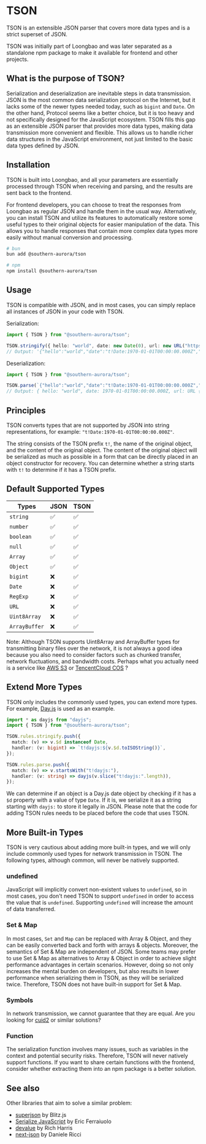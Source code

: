 # TSON

TSON is an extensible JSON parser that covers more data types and is a strict superset of JSON.

TSON was initially part of Loongbao and was later separated as a standalone npm package to make it available for frontend and other projects.

## What is the purpose of TSON?

Serialization and deserialization are inevitable steps in data transmission. JSON is the most common data serialization protocol on the Internet, but it lacks some of the newer types needed today, such as `bigint` and `Date`. On the other hand, Protocol seems like a better choice, but it is too heavy and not specifically designed for the JavaScript ecosystem. TSON fills this gap as an extensible JSON parser that provides more data types, making data transmission more convenient and flexible. This allows us to handle richer data structures in the JavaScript environment, not just limited to the basic data types defined by JSON.

## Installation

TSON is built into Loongbao, and all your parameters are essentially processed through TSON when receiving and parsing, and the results are sent back to the frontend.

For frontend developers, you can choose to treat the responses from Loongbao as regular JSON and handle them in the usual way. Alternatively, you can install TSON and utilize its features to automatically restore some useful types to their original objects for easier manipulation of the data. This allows you to handle responses that contain more complex data types more easily without manual conversion and processing.

```sh
# bun
bun add @southern-aurora/tson

# npm
npm install @southern-aurora/tson
```

## Usage

TSON is compatible with JSON, and in most cases, you can simply replace all instances of JSON in your code with TSON.

Serialization:

```ts
import { TSON } from "@southern-aurora/tson";

TSON.stringify({ hello: "world", date: new Date(0), url: new URL("https://example.com") });
// Output: '{"hello":"world","date":"t!Date:1970-01-01T00:00:00.000Z","url":"t!URL:https://example.com/"}'
```

Deserialization:

```ts
import { TSON } from "@southern-aurora/tson";

TSON.parse(`{"hello":"world","date":"t!Date:1970-01-01T00:00:00.000Z","url":"t!URL:https://example.com/"}`);
// Output: { hello: "world", date: 1970-01-01T00:00:00.000Z, url: URL {...} }
```

## Principles

TSON converts types that are not supported by JSON into string representations, for example: `"t!Date:1970-01-01T00:00:00.000Z"`.

The string consists of the TSON prefix `t!`, the name of the original object, and the content of the original object. The content of the original object will be serialized as much as possible in a form that can be directly placed in an object constructor for recovery. You can determine whether a string starts with `t!` to determine if it has a TSON prefix.

## Default Supported Types

| Types         | JSON | TSON |
| ------------- | ---- | ---- |
| `string`      | ✅   | ✅   |
| `number`      | ✅   | ✅   |
| `boolean`     | ✅   | ✅   |
| `null`        | ✅   | ✅   |
| `Array`       | ✅   | ✅   |
| `Object`      | ✅   | ✅   |
| `bigint`      | ❌   | ✅   |
| `Date`        | ❌   | ✅   |
| `RegExp`      | ❌   | ✅   |
| `URL`         | ❌   | ✅   |
| `Uint8Array`  | ❌   | ✅   |
| `ArrayBuffer` | ❌   | ✅   |

Note: Although TSON supports Uint8Array and ArrayBuffer types for transmitting binary files over the network, it is not always a good idea because you also need to consider factors such as chunked transfer, network fluctuations, and bandwidth costs. Perhaps what you actually need is a service like [AWS S3](https://aws.amazon.com/cli/) or [TencentCloud COS](https://cloud.tencent.com/product/cos) ?

## Extend More Types

TSON only includes the commonly used types, you can extend more types. For example, [Day.js](https://github.com/iamkun/dayjs) is used as an example.

```ts
import * as dayjs from "dayjs";
import { TSON } from "@southern-aurora/tson";

TSON.rules.stringify.push({
  match: (v) => v.$d instanceof Date,
  handler: (v: bigint) => `t!dayjs:${v.$d.toISOString()}`,
});

TSON.rules.parse.push({
  match: (v) => v.startsWith("t!dayjs:"),
  handler: (v: string) => dayjs(v.slice("t!dayjs:".length)),
});
```

We can determine if an object is a Day.js date object by checking if it has a `$d` property with a value of type `Date`. If it is, we serialize it as a string starting with `dayjs:` to store it legally in JSON. Please note that the code for adding TSON rules needs to be placed before the code that uses TSON.

## More Built-in Types

TSON is very cautious about adding more built-in types, and we will only include commonly used types for network transmission in TSON. The following types, although common, will never be natively supported.

### undefined

JavaScript will implicitly convert non-existent values to `undefined`, so in most cases, you don't need TSON to support `undefined` in order to access the value that is `undefined`. Supporting `undefined` will increase the amount of data transferred.

### Set & Map

In most cases, `Set` and `Map` can be replaced with Array & Object, and they can be easily converted back and forth with arrays & objects. Moreover, the semantics of Set & Map are independent of JSON. Some teams may prefer to use Set & Map as alternatives to Array & Object in order to achieve slight performance advantages in certain scenarios. However, doing so not only increases the mental burden on developers, but also results in lower performance when serializing them in TSON, as they will be serialized twice. Therefore, TSON does not have built-in support for Set & Map.

### Symbols

In network transmission, we cannot guarantee that they are equal. Are you looking for [cuid2](https://github.com/paralleldrive/cuid2) or similar solutions?

### Function

The serialization function involves many issues, such as variables in the context and potential security risks. Therefore, TSON will never natively support functions. If you want to share certain functions with the frontend, consider whether extracting them into an npm package is a better solution.

## See also

Other libraries that aim to solve a similar problem:

- [superjson](https://github.com/blitz-js/superjson) by Blitz.js
- [Serialize JavaScript](https://github.com/yahoo/serialize-javascript) by Eric Ferraiuolo
- [devalue](https://github.com/Rich-Harris/devalue) by Rich Harris
- [next-json](https://github.com/iccicci/next-json) by Daniele Ricci
